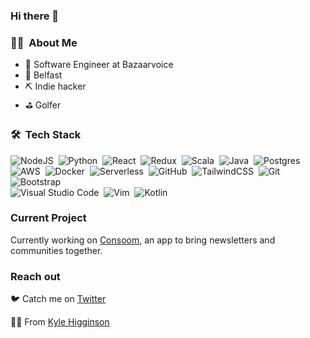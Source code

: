 ### Hi there 👋


### :technologist: &nbsp;About Me

- 🔭 Software Engineer at Bazaarvoice
- 📍 Belfast
- ⛏️ Indie hacker
- ⛳ Golfer

### 🛠 &nbsp;Tech Stack
![NodeJS](hhttps://img.shields.io/badge/-Node.js-333333?style=flat&logo=node.js)&nbsp;
![Python](https://img.shields.io/badge/-Python-333333?style=flat&logo=python)&nbsp;
![React](https://img.shields.io/badge/-Python-333333?style=flat&logo=react)&nbsp;
![Redux](https://img.shields.io/badge/-Python-333333?style=flat&logo=redux)&nbsp;
![Scala](https://img.shields.io/badge/-scala-333333?style=flat&logo=scala)&nbsp;
![Java](https://img.shields.io/badge/-Python-333333?style=flat&logo=java)&nbsp;
![Postgres](https://img.shields.io/badge/-postgresql-333333?style=flat&logo=postgresql)&nbsp;
![AWS](https://img.shields.io/badge/-Python-333333?style=flat&logo=amazon-aws)&nbsp;
![Docker](https://img.shields.io/badge/-docker-333333?style=flat&logo=docker)&nbsp;
![Serverless](https://img.shields.io/badge/-Python-333333?style=flat&logo=python)&nbsp;
![GitHub](https://img.shields.io/badge/-Python-333333?style=flat&logo=serverless)&nbsp;
![TailwindCSS](https://img.shields.io/badge/-Python-333333?style=flat&logo=tailwind-css)&nbsp;
![Git](https://img.shields.io/badge/-Python-333333?style=flat&logo=git)&nbsp;
![Bootstrap](https://img.shields.io/badge/-Python-333333?style=flat&logo=bootstrap)\
![Visual Studio Code](https://img.shields.io/badge/-Python-333333?style=flat&logo=visual-studio-code)&nbsp;
![Vim](https://img.shields.io/badge/-Python-333333?style=flat&logo=vim)&nbsp;
![Kotlin](https://img.shields.io/badge/-Python-333333?style=flat&logo=kotlin)&nbsp;

### Current Project
Currently working on [Consoom](https://www.producthunt.com/posts/consoom), an app to bring newsletters and communities together.

### Reach out
🐦 Catch me on [Twitter](https://twitter.com/kyle__higginson)


👨‍💻 From [Kyle Higginson](https://github.com/kylehigginson)
